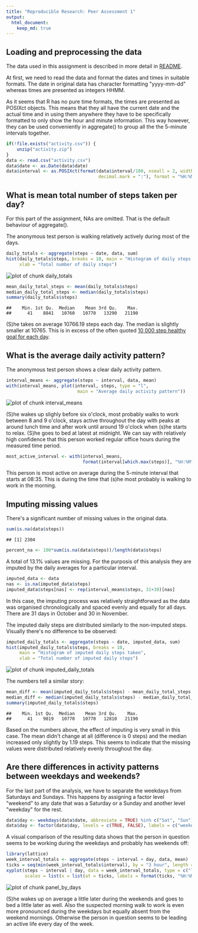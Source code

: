 ```yaml
---
title: "Reproducible Research: Peer Assessment 1"
output: 
  html_document:
    keep_md: true
---
```



## Loading and preprocessing the data

The data used in this assignment is described in more detail in [README](https://github.com/johannat/RepData_PeerAssessment1/blob/master/README.md).

At first, we need to read the data and format the dates and times in suitable formats. The date in original data has character formatting "yyyy-mm-dd" whereas times are presented as integers HHMM.

As it seems that R has no pure time formats, the times are presented as POSIXct objects. This means that they all have the current date and the actual time and in using them anywhere they have to be specifically formatted to only show the hour and minute information. This way however, they can be used conveniently in aggregate() to group all the the 5-minute intervals together.


```r
if(!file.exists("activity.csv")) {
    unzip("activity.zip")
}
data <- read.csv("activity.csv")
data$date <- as.Date(data$date)
data$interval <- as.POSIXct(format(data$interval/100, nsmall = 2, width = 5,
                                   decimal.mark = ":"), format = "%H:%M")
```

## What is mean total number of steps taken per day?

For this part of the assignment, NAs are omitted. That is the default behaviour of aggregate().

The anonymous test person is walking relatively actively during most of the days.


```r
daily_totals <- aggregate(steps ~ date, data, sum)
hist(daily_totals$steps, breaks = 10, main = "Histogram of daily steps taken",
     xlab = "Total number of daily steps")
```

![plot of chunk daily_totals](figure/daily_totals-1.png) 


```r
mean_daily_total_steps <- mean(daily_totals$steps)
median_daily_total_steps <- median(daily_totals$steps)
summary(daily_totals$steps)
```

```
##    Min. 1st Qu.  Median    Mean 3rd Qu.    Max. 
##      41    8841   10760   10770   13290   21190
```

(S)he takes on average 10766.19 steps each day. The median is slightly smaller at 10765. This is in excess of the often quoted [10 000 step healthy goal for each day](http://www.nhs.uk/Livewell/loseweight/Pages/10000stepschallenge.aspx).

## What is the average daily activity pattern?

The anonymous test person shows a clear daily activity pattern.


```r
interval_means <- aggregate(steps ~ interval, data, mean)
with(interval_means, plot(interval, steps, type = "l",
                           main = "Average daily activity pattern"))
```

![plot of chunk interval_means](figure/interval_means-1.png) 

(S)he wakes up slighly before six o'clock, most probably walks to work between 8 and 9 o'clock, stays active throughout the day with peaks at around lunch time and after work until around 19 o'clock when (s)he starts to relax. (S)he goes to bed at latest at midnight. We can say with relatively high confidence that this person worked regular office hours during the measured time period.


```r
most_active_interval <- with(interval_means,
                             format(interval[which.max(steps)], "%H:%M"))
```

This person is most active on average during the 5-minute interval that starts at 08:35. This is during the time that (s)he most probably is walking to work in the morning.

## Imputing missing values

There's a significant number of missing values in the original data.


```r
sum(is.na(data$steps))
```

```
## [1] 2304
```

```r
percent_na <- 100*sum(is.na(data$steps))/length(data$steps)
```

A total of 13.1% values are missing. For the purposis of this analysis they are imputed by the daily averages for a particular interval.


```r
imputed_data <- data
nas <- is.na(imputed_data$steps)
imputed_data$steps[nas] <- rep(interval_means$steps, 31+30)[nas]
```

In this case, the imputing process was relatively straightforward as the data was organised chronologically and spaced evenly and equally for all days. There are 31 days in October and 30 in November.

The imputed daily steps are distributed similarly to the non-imputed steps. Visually there's no difference to be observed:


```r
imputed_daily_totals <- aggregate(steps ~ date, imputed_data, sum)
hist(imputed_daily_totals$steps, breaks = 10,
     main = "Histogram of imputed daily steps taken",
     xlab = "Total number of imputed daily steps")
```

![plot of chunk imputed_daily_totals](figure/imputed_daily_totals-1.png) 

The numbers tell a similar story:


```r
mean_diff <- mean(imputed_daily_totals$steps) - mean_daily_total_steps
median_diff <- median(imputed_daily_totals$steps) - median_daily_total_steps
summary(imputed_daily_totals$steps)
```

```
##    Min. 1st Qu.  Median    Mean 3rd Qu.    Max. 
##      41    9819   10770   10770   12810   21190
```

Based on the numbers above, the effect of imputing is very small in this case. The mean didn't change at all (difference is 0 steps) and the median increased only slightly by 1.19 steps. This seems to indicate that the missing values were distributed relatively evenly throughout the day.

## Are there differences in activity patterns between weekdays and weekends?

For the last part of the analysis, we have to separate the weekdays from Saturdays and Sundays. This happens by assigning a factor level "weekend" to any date that was a Saturday or a Sunday and another level "weekday" for the rest.


```r
data$day <- weekdays(data$date, abbreviate = TRUE) %in% c("Sat", "Sun")
data$day <- factor(data$day, levels = c(TRUE, FALSE), labels = c("weekend", "weekday"))
```

A visual comparison of the resulting data shows that the person in question seems to be working during the weekdays and probably has weekends off:


```r
library(lattice)
week_interval_totals <- aggregate(steps ~ interval + day, data, mean)
ticks = seq(min(week_interval_totals$interval), by = "3 hour", length = 9)
xyplot(steps ~ interval | day, data = week_interval_totals, type = c("l", "g"), layout = c(1, 2),
       scales = list(x = list(at = ticks, labels = format(ticks, "%H:%M"))))
```

![plot of chunk panel_by_days](figure/panel_by_days-1.png) 

(S)he wakes up on average a little later during the weekends and goes to bed a little later as well. Also the suspected morning walk to work is even more pronounced during the weekdays but equally absent from the weekend mornings. Otherwise the person in question seems to be leading an active life every day of the week.
